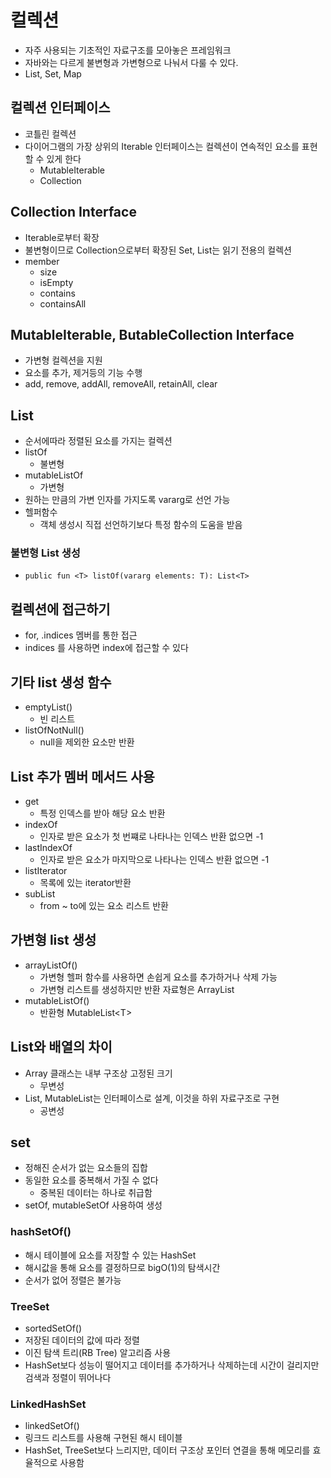 # 컬렉션

- 자주 사용되는 기초적인 자료구조를 모아놓은 프레임워크
- 자바와는 다르게 불변형과 가변형으로 나눠서 다룰 수 있다.
- List, Set, Map

## 컬렉션 인터페이스

- 코틀린 컬렉션
- 다이어그램의 가장 상위의 Iterable 인터페이스는 컬렉션이 연속적인 요소를 표현할 수 있게 한다
  - MutableIterable
  - Collection

## Collection Interface

- Iterable로부터 확장
- 불변형이므로 Collection으로부터 확장된 Set, List는 읽기 전용의 컬렉션
- member
  - size
  - isEmpty
  - contains
  - containsAll

## MutableIterable, ButableCollection Interface

- 가변형 컬렉션을 지원
- 요소를 추가, 제거등의 기능 수행
- add, remove, addAll, removeAll, retainAll, clear

## List

- 순서에따라 정렬된 요소를 가지는 컬렉션
- listOf
  - 불변형
- mutableListOf
  - 가변형
- 원하는 만큼의 가변 인자를 가지도록 vararg로 선언 가능
- 헬퍼함수
  - 객체 생성시 직접 선언하기보다 특정 함수의 도움을 받음

### 불변형 List 생성

- `public fun <T> listOf(vararg elements: T): List<T>`

## 컬렉션에 접근하기

- for, .indices 멤버를 통한 접근
- indices 를 사용하면 index에 접근할 수 있다

## 기타 list 생성 함수

- emptyList()
  - 빈 리스트
- listOfNotNull()
  - null을 제외한 요소만 반환

## List 추가 멤버 메서드 사용

- get
  - 특정 인덱스를 받아 해당 요소 반환
- indexOf
  - 인자로 받은 요소가 첫 번쨰로 나타나는 인덱스 반환 없으면 -1
- lastIndexOf
  - 인자로 받은 요소가 마지막으로 나타나는 인덱스 반환 없으면 -1
- listIterator
  - 목록에 있는 iterator반환
- subList
  - from ~ to에 있는 요소 리스트 반환

## 가변형 list 생성

- arrayListOf()
  - 가변형 헬퍼 함수를 사용하면 손쉽게 요소를 추가하거나 삭제 가능
  - 가변형 리스트를 생성하지만 반환 자료형은 ArrayList
- mutableListOf()
  - 반환형 MutableList\<T>

## List와 배열의 차이

- Array 클래스는 내부 구조상 고정된 크기
  - 무변성
- List, MutableList는 인터페이스로 설계, 이것을 하위 자료구조로 구현
  - 공변성

## set

- 정해진 순서가 없는 요소들의 집합
- 동일한 요소를 중복해서 가질 수 없다
  - 중복된 데이터는 하나로 취급함
- setOf, mutableSetOf 사용하여 생성

### hashSetOf()

- 해시 테이블에 요소를 저장할 수 있는 HashSet
- 해시값을 통해 요소를 결정하므로 bigO(1)의 탐색시간
- 순서가 없어 정렬은 불가능

### TreeSet

- sortedSetOf()
- 저장된 데이터의 값에 따라 정렬
- 이진 탐색 트리(RB Tree) 알고리즘 사용
- HashSet보다 성능이 떨어지고 데이터를 추가하거나 삭제하는데 시간이 걸리지만 검색과 정렬이 뛰어나다

### LinkedHashSet

- linkedSetOf()
- 링크드 리스트를 사용해 구현된 해시 테이블
- HashSet, TreeSet보다 느리지만, 데이터 구조상 포인터 연결을 통해 메모리를 효율적으로 사용함
